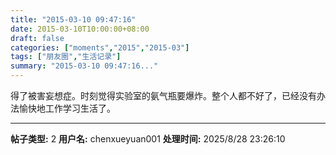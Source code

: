 ```yaml
---
title: "2015-03-10 09:47:16"
date: 2015-03-10T10:00:00+08:00
draft: false
categories: ["moments","2015","2015-03"]
tags: ["朋友圈","生活记录"]
summary: "2015-03-10 09:47:16..."
---
```


得了被害妄想症。时刻觉得实验室的氨气瓶要爆炸。整个人都不好了，已经没有办法愉快地工作学习生活了。

---

**帖子类型:** 2
**用户名:** chenxueyuan001
**处理时间:** 2025/8/28 23:26:10